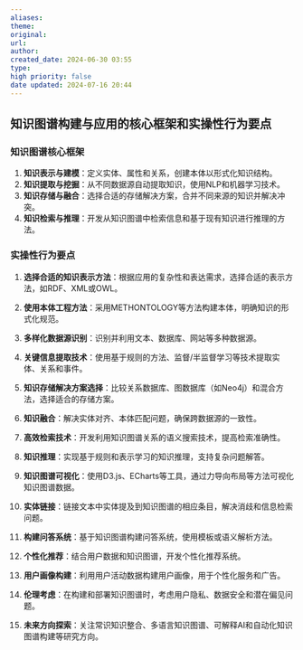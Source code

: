 ```yaml
---
aliases: 
theme: 
original: 
url: 
author: 
created_date: 2024-06-30 03:55
type: 
high priority: false
date updated: 2024-07-16 20:44
---
```


## 知识图谱构建与应用的核心框架和实操性行为要点

### 知识图谱核心框架

1. **知识表示与建模**：定义实体、属性和关系，创建本体以形式化知识结构。
2. **知识提取与挖掘**：从不同数据源自动提取知识，使用NLP和机器学习技术。
3. **知识存储与融合**：选择合适的存储解决方案，合并不同来源的知识并解决冲突。
4. **知识检索与推理**：开发从知识图谱中检索信息和基于现有知识进行推理的方法。

### 实操性行为要点

1. **选择合适的知识表示方法**：根据应用的复杂性和表达需求，选择合适的表示方法，如RDF、XML或OWL。

2. **使用本体工程方法**：采用METHONTOLOGY等方法构建本体，明确知识的形式化规范。

3. **多样化数据源识别**：识别并利用文本、数据库、网站等多种数据源。

4. **关键信息提取技术**：使用基于规则的方法、监督/半监督学习等技术提取实体、关系和事件。

5. **知识存储解决方案选择**：比较关系数据库、图数据库（如Neo4j）和混合方法，选择适合的存储方案。

6. **知识融合**：解决实体对齐、本体匹配问题，确保跨数据源的一致性。

7. **高效检索技术**：开发利用知识图谱关系的语义搜索技术，提高检索准确性。

8. **知识推理**：实现基于规则和表示学习的知识推理，支持复杂问题解答。

9. **知识图谱可视化**：使用D3.js、ECharts等工具，通过力导向布局等方法可视化知识图谱数据。

10. **实体链接**：链接文本中实体提及到知识图谱的相应条目，解决消歧和信息检索问题。

11. **构建问答系统**：基于知识图谱构建问答系统，使用模板或语义解析方法。

12. **个性化推荐**：结合用户数据和知识图谱，开发个性化推荐系统。

13. **用户画像构建**：利用用户活动数据构建用户画像，用于个性化服务和广告。

14. **伦理考虑**：在构建和部署知识图谱时，考虑用户隐私、数据安全和潜在偏见问题。

15. **未来方向探索**：关注常识知识整合、多语言知识图谱、可解释AI和自动化知识图谱构建等研究方向。
